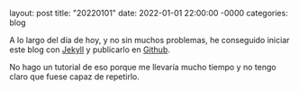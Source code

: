 layout: post
title: "20220101"
date: 2022-01-01 22:00:00 -0000
categories: blog


A lo largo del día de hoy, y no sin muchos problemas, he conseguido iniciar este blog con [Jekyll]("https://jekyllrb.com") y publicarlo en [Github]("https://github.com").

No hago un tutorial de eso porque me llevaría mucho tiempo y no tengo claro que fuese capaz de repetirlo. 

